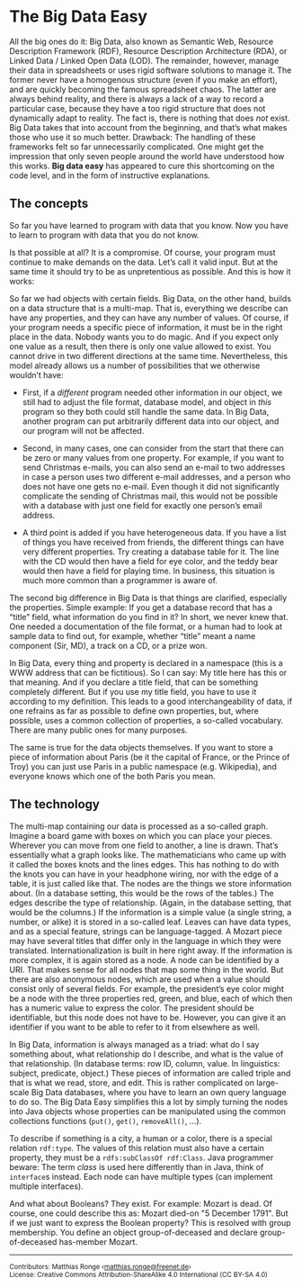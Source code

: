 The Big Data Easy
=================

All the big ones do it: Big Data, also known as Semantic Web, Resource
Description Framework (RDF), Resource Description Architecture (RDA), or Linked
Data / Linked Open Data (LOD). The remainder, however, manage their data in
spreadsheets or uses rigid software solutions to manage it. The former never
have a homogenous structure (even if you make an effort), and are quickly
becoming the famous spreadsheet chaos. The latter are always behind reality,
and there is always a lack of a way to record a particular case, because they
have a too rigid structure that does not dynamically adapt to reality. The fact
is, there is nothing that does _not_ exist. Big Data takes that into account
from the beginning, and that’s what makes those who use it so much better.
Drawback: The handling of these frameworks felt so far unnecessarily
complicated. One might get the impression that only seven people around the
world have understood how this works.
**Big data easy** has appeared to cure this shortcoming on the code level, and
in the form of instructive explanations.

The concepts
------------

So far you have learned to program with data that you know. Now you have to
learn to program with data that you do not know.

Is that possible at all? It is a compromise. Of course, your program must
continue to make demands on the data. Let’s call it valid input. But at the
same time it should try to be as unpretentious as possible. And this is how it
works:

So far we had objects with certain fields. Big Data, on the other hand, builds
on a data structure that is a multi-map. That is, everything we describe can
have any properties, and they can have any number of values. Of course, if your
program needs a specific piece of information, it must be in the right place in
the data. Nobody wants you to do magic. And if you expect only one value as a
result, then there is only one value allowed to exist. You cannot drive in two
different directions at the same time. Nevertheless, this model already allows
us a number of possibilities that we otherwise wouldn’t have: 

* First, if a _different_ program needed other information in our object, we
still had to adjust the file format, database model, and object in _this_
program so they both could still handle the same data. In Big Data, another
program can put arbitrarily different data into our object, and our program
will not be affected.

* Second, in many cases, one can consider from the start that there can be zero
or many values from one property. For example, if you want to send Christmas
e-mails, you can also send an e-mail to two addresses in case a person uses two
different e-mail addresses, and a person who does not have one gets no e-mail.
Even though it did not significantly complicate the sending of Christmas mail,
this would not be possible with a database with just one field for exactly one
person’s email address.

* A third point is added if you have heterogeneous data. If you have a list of
things you have received from friends, the different things can have very
different properties. Try creating a database table for it. The line with the
CD would then have a field for eye color, and the teddy bear would then have a
field for playing time. In business, this situation is much more common than a
programmer is aware of.

The second big difference in Big Data is that things are clarified, especially
the properties. Simple example: If you get a database record that has a “title” field,
what information do you find in it? In short, we never knew that. One needed a
documentation of the file format, or a human had to look at sample data to find
out, for example, whether “title” meant a name component (Sir, MD), a track on a CD,
or a prize won.

In Big Data, every thing and property is declared in a namespace (this is a WWW
address that can be fictitious). So I can say: My title here has this or that
meaning. And if you declare a title field, that can be something completely
different. But if you use my title field, you have to use it according to my
definition. This leads to a good interchangeability of data, if one refrains as
far as possible to define own properties, but, where possible, uses a common
collection of properties, a so-called vocabulary. There are many public ones
for many purposes.

The same is true for the data objects themselves. If you want to store a piece
of information about Paris (be it the capital of France, or the Prince of Troy)
you can just use Paris in a public namespace (e.g. Wikipedia), and everyone
knows which one of the both Paris you mean.

The technology
--------------

The multi-map containing our data is processed as a so-called graph. Imagine a
board game with boxes on which you can place your pieces. Wherever you can move
from one field to another, a line is drawn. That’s essentially what a graph
looks like. The mathematicians who came up with it called the boxes knots and
the lines edges. This has nothing to do with the knots you can have in your
headphone wiring, nor with the edge of a table, it is just called like that. The
nodes are the things we store information about. (In a database setting, this
would be the rows of the tables.) The edges describe the type of relationship.
(Again, in the database setting, that would be the columns.)
If the information is a simple value (a single string, a number, or alike) it is
stored in a so-called leaf. Leaves can have data types, and as a special
feature, strings can be language-tagged. A Mozart piece may have several titles
that differ only in the language in which they were translated.
Internationalization is built in here right away.
If the information is more complex, it is again stored as a node. A node can be
identified by a URI. That makes sense for all nodes that map some thing in the
world. But there are also anonymous nodes, which are used when a value should
consist only of several fields. For example, the president’s eye color might be
a node with the three properties red, green, and blue, each of which then has
a numeric value to express the color. The president should be identifiable, but
this node does not have to be. However, you can give it an identifier if you
want to be able to refer to it from elsewhere as well.

In Big Data, information is always managed as a triad: what do I say something
about, what relationship do I describe, and what is the value of that
relationship. (In database terms: row ID, column, value. In linguistics:
subject, predicate, object.) These pieces of information are called triple
and that is what we read, store, and edit. This is rather complicated on
large-scale Big Data databases, where you have to learn an own query language
to do so. The Big Data Easy simplifies this a lot by simply turning the nodes
into Java objects whose properties can be manipulated using the common
collections functions (`put()`, `get()`, `removeAll()`, …).

To describe if something is a city, a human or a color, there is a special
relation `rdf:type`. The values of this relation must also have a certain
property, they must be a `rdfs:subClassOf rdf:Class`. Java programmer
beware: The term *class* is used here differently than in Java, think of
`interface`s instead. Each node can have multiple types (can implement
multiple interfaces).

And what about Booleans? They exist. For example: Mozart is dead. Of course,
one could describe this as: Mozart died-on "5 December 1791". But if we just
want to express the Boolean property? This is resolved with group membership.
You define an object group-of-deceased and declare group-of-deceased has-member
Mozart.

---
<small>Contributors: Matthias Ronge ‹matthias.ronge@freenet.de›  
License: Creative Commons Attribution-ShareAlike 4.0 International (CC BY-SA 4.0)</small>
